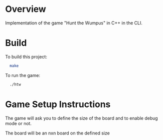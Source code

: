 
# Overview

Implementation of the game "Hunt the Wumpus" in C++ in the CLI.

# Build

To build this project:

```bash
  make
```

To run the game:

```bash
  ./htw
```

# Game Setup Instructions

The game will ask you to define the size of the board and to enable debug mode or not.

The board will be an nxn board on the defined size
